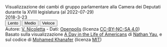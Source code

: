 <!DOCTYPE html>
<head>
<title>Cambi gruppo Camera XVIII</title>
<link rel="stylesheet" href="style/style.css" type="text/css" media="screen" />
<link rel="stylesheet" type="text/css" href="//cloud.typography.com/7626174/696048/css/fonts.css" />
<link href='https://fonts.googleapis.com/css?family=Inconsolata' rel='stylesheet' type='text/css'>
</head>
<meta charset="utf-8">
<style>

.node {
  stroke-width: 1.5px;
}

</style>
<body>
   
<!-- Connecting with D3 library-->
<script src="https://d3js.org/d3.v3.min.js" charset="utf-8"></script>
  
<div id="main-wrapper">
<div id="sidebar">
<div id="title">Visualizzazione dei cambi di gruppo parlamentare alla Camera dei Deputati durante la XVIII legislatura (al 2022-07-29)</div>
<div id="current_time">2018-3-23</div>
<div id="speed">
<div id="block_container">
<button type="button" >
<div class="togglebutton slow current" data-val="slow">Lento</div>
</button>
<button type="button" >
<div class="togglebutton medium" data-val="medium">Medio</div>
</button>
<button type="button" >
<div class="togglebutton fast" data-val="fast">Veloce</div>
</button>
</div>
<div class="clr"></div>
</div>
<div id="note"></div>
</div>
<div id="chart"></div>
<div id="cite">
Autore: <a href="https://twitter.com/vi__enne" target="_blank" rel="noopener">V. Nicoletta</a> - 
Dati: <a href="https://parlamento18.openpolis.it/i-gruppi-in-parlamento/camera" target="_blank" rel="noopener">Openpolis</a> 
(licenza 
<a href="https://creativecommons.org/licenses/by-nc/4.0/" target="_blank" rel="noopener">CC-BY-NC-SA 4.0</a>)
<br>
Basato sulla visualizzazione 
<a href="https://flowingdata.com/2015/12/15/a-day-in-the-life-of-americans/" target="_blank" rel="noopener">A Day in the Life of Americans</a> di 
<a href="https://flowingdata.com/about" target="_blank" rel="noopener">Nathan Yau</a>, e sul codice di 
<a href="https://gist.github.com/mohamedkhanafer/2f2ed4e2e7bff2c96481258675f88470" target="_blank" rel="noopener">Mohamed Khanafer</a> (licenza 
<a href="https://opensource.org/licenses/MIT" target="_blank" rel="noopener">MIT</a>)
</div>
<div class="clr"></div>
</div>
  <!-- Connecting with D3 library-->
<script src="https://d3js.org/d3.v3.min.js" charset="utf-8"></script>

  
  

<script>
var USER_SPEED = "slow";

var width = 900,
    height = 750,
	padding = 1,
	maxRadius = 3;
	// color = d3.scale.category10();
	
var sched_objs = [],
	curr_time = 0;

 
var act_codes = [
	{"index": "8", "short": "Forza Italia", "desc": "FI"},
	{"index": "9", "short": "Lega", "desc": "Lega"},
	{"index": "0", "short": "Fratelli d'Italia", "desc": "FdI"},
	{"index": "1", "short": "Misto", "desc": "Misto"},
	{"index": "5", "short": "Liberi e Uguali", "desc": "LeU"},
	{"index": "6", "short": "PD", "desc": "PD"},
	{"index": "4", "short": "Insieme Per il Futuro", "desc": "IpF"},
	{"index": "3", "short": "M5S", "desc": "M5S"},
	{"index": "2", "short": "Italia Viva", "desc": "IV"},
	{"index": "7", "short": "Coraggio Italia", "desc": "CI"},
	{"index": "10", "short": "Fuori Parlamento", "desc": "Out"},
];


var speeds = { "slow": 1000, "medium": 200, "fast": 20 };


var time_notes = [
	{ "start_time": 1, "stop_time": 18, "note": "Inizio XVIII legislatura della Repubblica Italiana" },
	{ "start_time": 19, "stop_time": 119, "note": "Formazione gruppo Liberi e Uguali" },
	{ "start_time": 540, "stop_time": 640, "note": "Nasce Italia Viva" },
	{ "start_time": 1064, "stop_time": 1159, "note": "Espulsione deputati M5S che non hanno votato la fiducia al governo Draghi" },
	{ "start_time": 1160, "stop_time": 1260, "note": "Nasce Coraggio Italia" },
	{ "start_time": 1550, "stop_time": 1650, "note": "Nasce Insieme Per il Futuro - Cessa di esistere Coraggio Italia" },

];
var notes_index = 0;


  
  
// Activity to put in center of circle arrangement
var center_act = "Out",
	center_pt = { "x": 380, "y": 365 };

  
  
  

// Coordinates for activities
var foci = {};
act_codes.forEach(function(code, i) {
	if (code.desc == center_act) {
		foci[code.index] = center_pt;
	} else {
		var theta = 2 * Math.PI / (act_codes.length-1);
		foci[code.index] = {x: 250 * Math.cos(i * theta)+380, y: 250 * Math.sin(i * theta)+365 };
	}
});


// Start the SVG
var svg = d3.select("#chart").append("svg")
    .attr("width", width)
    .attr("height", height);
  
  
  
//Data loading   
d3.csv('https://gist.githubusercontent.com/vi-enne/7c489a661e8a5cdbfb6fb0efba0ea237/raw/c5a284e02ee79f1678c8f14c181a03210b677abb/camera18', function(data) {
	data.forEach(function(d) {
		var day_array = d.day.split(",");
		var activities = [];
		for (var i=0; i < day_array.length; i++) {
			// Duration
			if (i % 2 == 1) {
				activities.push({'act': day_array[i-1], 'duration': +day_array[i]});
			}
		}
		sched_objs.push(activities);
	});
  
  
  
	// Used for percentages by time
	var act_counts = { "0": 0, "1": 0, "2": 0, "3": 0, "4": 0, "5": 0, "6": 0, "7": 0, "8": 0, "9": 0, "10": 0, "11": 0, "12": 0, "13": 0, "14": 0, "15": 0, "16": 0 };
	
  	// A node for each person's schedule
	var nodes = sched_objs.map(function(o,i) {
		var act = o[0].act;
		act_counts[act] += 1;
		var init_x = foci[act].x + Math.random();
		var init_y = foci[act].y + Math.random();
		return {
			act: act,
			radius: 3,
			x: init_x,
			y: init_y,
			color: color(act),
			moves: 0,
			next_move_time: o[0].duration,
			sched: o,
		}
	});
  
  
  	var force = d3.layout.force()
		.nodes(nodes)
		.size([width, height])
		// .links([])
		.gravity(0)
		.charge(0)
		.friction(.9)
		.on("tick", tick)
		.start();

	var circle = svg.selectAll("circle")
		.data(nodes)
	  .enter().append("circle")
		.attr("r", function(d) { return d.radius; })
		.style("fill", function(d) { return d.color; });
		// .call(force.drag);
	
	// Activity labels
	var label = svg.selectAll("text")
		.data(act_codes)
	  .enter().append("text")
		.attr("class", "actlabel")
		.attr("x", function(d, i) {
			if (d.desc == center_act) {
				return center_pt.x;
			} else {
				var theta = 2 * Math.PI / (act_codes.length-1);
				return 340 * Math.cos(i * theta)+380;
			}
			
		})
		.attr("y", function(d, i) {
			if (d.desc == center_act) {
				return center_pt.y;
			} else {
				var theta = 2 * Math.PI / (act_codes.length-1);
				return 340 * Math.sin(i * theta)+365;
			}
			
		});
  
  
  	label.append("tspan")
		.attr("x", function() { return d3.select(this.parentNode).attr("x"); })
		// .attr("dy", "1.3em")
		.attr("text-anchor", "middle")
		.text(function(d) {
			return d.short;
		});
	label.append("tspan")
		.attr("dy", "1.3em")
		.attr("x", function() { return d3.select(this.parentNode).attr("x"); })
		.attr("text-anchor", "middle")
		.attr("class", "actpct")
		.text(function(d) {
			return act_counts[d.index];
		});
	
  
  	// Update nodes based on activity and duration
	function timer() {
		d3.range(nodes.length).map(function(i) {
			var curr_node = nodes[i],
				curr_moves = curr_node.moves; 

			// Time to go to next activity
			if (curr_node.next_move_time == curr_time) {
				if (curr_node.moves == curr_node.sched.length-1) {
					curr_moves = 0;
				} else {
					curr_moves += 1;
				}
			
				// Subtract from current activity count
				act_counts[curr_node.act] -= 1;
			
				// Move on to next activity
				curr_node.act = curr_node.sched[ curr_moves ].act;
			
				// Add to new activity count
				act_counts[curr_node.act] += 1;
			
				curr_node.moves = curr_moves;
				curr_node.cx = foci[curr_node.act].x;
				curr_node.cy = foci[curr_node.act].y;
			
				nodes[i].next_move_time += nodes[i].sched[ curr_node.moves ].duration;
			}

		});

		force.resume();
		curr_time += 1;

    
 		// Update percentages
		label.selectAll("tspan.actpct")
			.text(function(d) {
				// return readablePercent(act_counts[d.index]);
				return act_counts[d.index];
			});
	
		// Update time
		var end_time = 1953
		var true_time = curr_time % end_time;
		d3.select("#current_time").text(daysToDate(true_time));
		
		// Update notes
		// var true_time = curr_time % 1440;
		if (true_time == time_notes[notes_index].start_time) {
			d3.select("#note")
				.style("top", "0px")
			  .transition()
				.duration(600)
				.style("top", "20px")
				.style("color", "#000000")
				.text(time_notes[notes_index].note);
		} 
	
		// Make note disappear at the end.
		else if (true_time == time_notes[notes_index].stop_time) {
			
			d3.select("#note").transition()
				.duration(1000)
				.style("top", "300px")
				.style("color", "#ffffff");
				
			notes_index += 1;
			if (notes_index == time_notes.length) {
				notes_index = 0;
			}
		}
		
		
		setTimeout(timer, speeds[USER_SPEED]);
	}
	setTimeout(timer, speeds[USER_SPEED]);
	
  
	function tick(e) {
	  var k = 0.04 * e.alpha;
  
	  // Push nodes toward their designated focus.
	  nodes.forEach(function(o, i) {
		var curr_act = o.act;
		
		// Make sleep more sluggish moving.
		if (curr_act == "0") {
			var damper = 0.6;
		} else {
			var damper = 1;
		}
		o.color = color(curr_act);
	    o.y += (foci[curr_act].y - o.y) * k * damper;
	    o.x += (foci[curr_act].x - o.x) * k * damper;
	  });

	  circle
	  	  .each(collide(.5))
	  	  .style("fill", function(d) { return d.color; })
	      .attr("cx", function(d) { return d.x; })
	      .attr("cy", function(d) { return d.y; });
	}

	// Resolve collisions between nodes.
	function collide(alpha) {
	  var quadtree = d3.geom.quadtree(nodes);
	  return function(d) {
	    var r = d.radius + maxRadius + padding,
	        nx1 = d.x - r,
	        nx2 = d.x + r,
	        ny1 = d.y - r,
	        ny2 = d.y + r;
	    quadtree.visit(function(quad, x1, y1, x2, y2) {
	      if (quad.point && (quad.point !== d)) {
	        var x = d.x - quad.point.x,
	            y = d.y - quad.point.y,
	            l = Math.sqrt(x * x + y * y),
	            r = d.radius + quad.point.radius + (d.act !== quad.point.act) * padding;
	        if (l < r) {
	          l = (l - r) / l * alpha;
	          d.x -= x *= l;
	          d.y -= y *= l;
	          quad.point.x += x;
	          quad.point.y += y;
	        }
	      }
	      return x1 > nx2 || x2 < nx1 || y1 > ny2 || y2 < ny1;
	    });
	  };
	}

	
	// Speed toggle
	d3.selectAll(".togglebutton")
      .on("click", function() {
        if (d3.select(this).attr("data-val") == "slow") {
            d3.select(".slow").classed("current", true);
			d3.select(".medium").classed("current", false);
            d3.select(".fast").classed("current", false);
        } else if (d3.select(this).attr("data-val") == "medium") {
            d3.select(".slow").classed("current", false);
			d3.select(".medium").classed("current", true);
            d3.select(".fast").classed("current", false);
        } 
		else {
            d3.select(".slow").classed("current", false);
			d3.select(".medium").classed("current", false);
			d3.select(".fast").classed("current", true);
        }
		
		USER_SPEED = d3.select(this).attr("data-val");
    });
}); // @end d3.tsv

function color(activity) {
	
	var colorByActivity = {
		"0": "#1a237e",
		"1": "#78909c",
		"2": "#ab47bc",
		"3": "#ffeb3b",
		"4": "#1b5e20",
		"5": "#b71c1c",
		"6": "#f44336",
		"7": "#f06292",
		"8": "#0d47a1",
		"9": "#303f9f",
		"10": "#eceff1",
	}
	
	return colorByActivity[activity];
	
}



// Output readable percent based on count.
function readablePercent(n) {
	var pct = 100 * n / 1000;
	if (pct < 1 && pct > 0) {
		pct = "<1%";
	} else {
		pct = Math.round(pct) + "%";
	}
	
	return pct;
}


// Day. Data is days from 2018-03-23.
function daysToDate(m) {
    m = Math.min(m,1590);
    var d = new Date("2018-03-23");
    d.setDate(d.getDate()+m);
    var y = d.getFullYear();
    var da = d.getDate();
    var mo = d.getMonth() + 1;
    return (y+'-'+mo+'-'+da);
}


</script>
